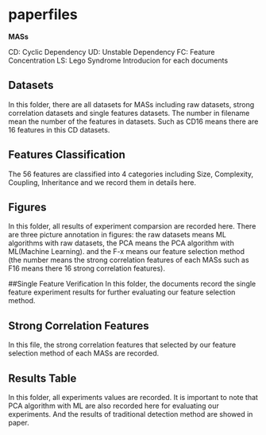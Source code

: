 # paperfiles

**MASs**

CD: Cyclic Dependency
UD: Unstable Dependency
FC: Feature Concentration
LS: Lego Syndrome 
Introducion for each documents
## Datasets
In this folder, there are all datasets for MASs including raw datasets, strong correlation datasets and single features datasets. 
The number in filename mean the number of the features in datasets. Such as CD16 means there are 16 features in this CD datasets.

## Features Classification
The 56 features are classified into 4 categories including Size, Complexity, Coupling, Inheritance and we record them in details here.

## Figures
In this folder, all results of experiment comparsion are recorded here. There are three picture annotation in figures: the raw datasets means ML algorithms with raw datasets, 
the PCA means the PCA algorithm with ML(Machine Learning). 
and the F-x means our feature selection method (the number means the strong correlation features of each MASs such as F16 means there 16 strong correlation features).

##Single Feature Verification 
In this folder, the documents record the single feature experiment results for further evaluating our feature selection method.

## Strong Correlation Features 
In this file, the strong correlation features that selected by our feature selection method of each MASs are recorded.

## Results Table
In this folder, all experiments values are recorded. It is important to note that PCA algorithm with ML are also recorded here for evaluating our experiments. 
And the results of traditional detection method are showed in paper.
